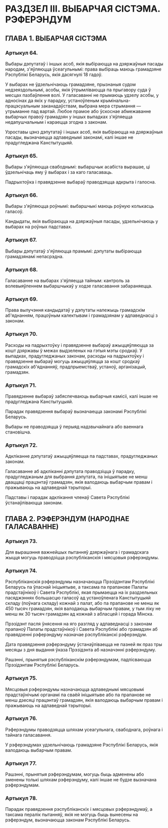 # РА3Д3ЕЛ III. ВЫБАРЧАЯ СІСТЭМА. РЭФЕРЭНДУМ

## ГЛАВА 1. ВЫБАРЧАЯ СІСТЭМА

### Артыкул 64.

Выбары дэпутатаў і іншых асоб, якія выбіраюцца на дзяржаўныя пасады народам, з'яўляюцца ўсеагульнымі: права выбіраць маюць грамадзяне Рэспублікі Беларусь, якія дасягнулі 18 гадоў.

У выбарах не ўдзельнічаюць грамадзяне, прызнаныя судом недзеяздольнымі, асобы, якія ўтрымліваюцца па прыгавору суда ў месцах пазбаўлення волі. У галасаванні не прымаюць удзелу асобы, у адносінах да якіх у парадку, устаноўленым крымінальна-працэсуальным заканадаўствам, выбрана мера стрымання — утрыманне пад вартай. Любое прамое або ўскоснае абмежаванне выбарчых правоў грамадзян у іншых выпадках з'яўляецца недапушчальным і караецца згодна з законам.

Узроставы цэнз дэпутатаў і іншых асоб, якія выбіраюцца на дзяржаўныя пасады, вызначаецца адпаведнымі законамі, калі іншае не прадугледжана Канстытуцыяй.

### Артыкул 65.

Выбары з'яўляюцца свабоднымі: выбаршчык асабіста вырашае, ці ўдзельнічаць яму ў выбарах і за каго галасаваць.

Падрыхтоўка і правядзенне выбараў праводзяцца адкрыта і галосна.

### Артыкул 66.

Выбары з'яўляюцца роўнымі: выбаршчыкі маюць роўную колькасць галасоў.

Кандыдаты, якія выбіраюцца на дзяржаўныя пасады, удзельнічаюць у выбарах на роўных падставах.

### Артыкул 67.

Выбары дэпутатаў з'яўляюцца прамымі: дэпутаты выбіраюцца грамадзянамі непасрэдна.

### Артыкул 68.

Галасаванне на выбарах з'яўляецца тайным: кантроль за волевыяўленнем выбаршчыкаў у ходзе галасавання забараняецца.

### Артыкул 69.

Права вылучэння кандыдатаў у дэпутаты належыць грамадскім аб'яднанням, працоўным калектывам і грамадзянам у адпаведнасці з законам.

### Артыкул 70.

Расходы на падрыхтоўку і правядзенне выбараў ажыццяўляюцца за кошт дзяржавы ў межах выдзеленых на гэтыя мэты сродкаў. У выпадках, прадугледжаных законам, расходы на падрыхтоўку і правядзенне выбараў могуць ажыццяўляцца за кошт сродкаў грамадскіх аб'яднанняў, прадпрыемстваў, устаноў, арганізацый, грамадзян.

### Артыкул 71.

Правядзенне выбараў забяспечваюць выбарчыя камісіі, калі іншае не прадугледжана Канстытуцыяй.

Парадак правядзення выбараў вызначаецца законамі Рэспублікі Беларусь.

Выбары не праводзяцца ў перыяд надзвычайнага або ваеннага становішча.

### Артыкул 72.

Адкліканне дэпутатаў ажыццяўляецца па падставах, прадугледжаных законам.

Галасаванне аб адкліканні дэпутата праводзіцца ў парадку, прадугледжаным для выбрання дэпутата, па ініцыятыве не менш дваццаці працэнтаў грамадзян, якія валодаюць выбарчым правам і пражываюць на адпаведнай тэрыторыі.

Падставы і парадак адклікання членаў Савета Рэспублікі ўстанаўліваюцца законам.

## ГЛАВА 2. РЭФЕРЭНДУМ (НАРОДНАЕ ГАЛАСАВАННЕ)

### Артыкул 73.

Для вырашэння важнейшых пытанняў дзяржаўнага і грамадскага жыцця могуць праводзіцца рэспубліканскія і мясцовыя рэферэндумы.

### Артыкул 74.

Рэспубліканскія рэферэндумы назначаюцца Прэзідэнтам Рэспублікі Беларусь па ўласнай ініцыятыве, а таксама па прапанове Палаты прадстаўнікоў і Савета Рэспублікі, якая прымаецца на іх раздзельных пасяджэннях большасцю галасоў ад устаноўленага Канстытуцыяй складу (поўнага складу) кожнай з палат, або па прапанове не менш як 450 тысяч грамадзян, якія валодаюць выбарчым правам, у тым ліку не менш як 30 тысяч грамадзян ад кожнай з абласцей і горада Мінска.

Прэзідэнт пасля ўнясення на яго разгляд у адпаведнасці з законам прапаноў Палаты прадстаўнікоў і Савета Рэспублікі або грамадзян аб правядзенні рэферэндуму назначае рэспубліканскі рэферэндум.

Дата правядзення рэферэндуму ўстанаўліваецца не пазней як праз тры месяцы з дня выдання ўказа Прэзідэнта аб назначэнні рэферэндуму.

Рашэнні, прынятыя рэспубліканскім рэферэндумам, падпісваюцца Прэзідэнтам Рэспублікі Беларусь.

### Артыкул 75.

Мясцовыя рэферэндумы назначаюцца адпаведнымі мясцовымі прадстаўнічымі органамі па сваёй ініцыятыве або па прапанове не менш дзесяці працэнтаў грамадзян, якія валодаюць выбарчым правам і пражываюць на адпаведнай тэрыторыі.

### Артыкул 76.

Рэферэндумы праводзяцца шляхам усеагульнага, свабоднага, роўнага і тайнага галасавання.

У рэферэндумах удзельнічаюць грамадзяне Рэспублікі Беларусь, якія валодаюць выбарчым правам.

### Артыкул 77.

Рашэнні, прынятыя рэферэндумам, могуць быць адменены або зменены толькі шляхам рэферэндуму, калі іншае не будзе вызначана рэферэндумам.

### Артыкул 78.

Парадак правядзення рэспубліканскіх і мясцовых рэферэндумаў, а таксама пералік пытанняў, якія не могуць быць вынесены на рэферэндум, вызначаюцца законам Рэспублікі Беларусь.
